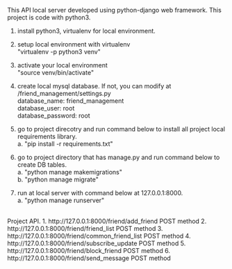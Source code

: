 
This API local server developed using python-django web framework. This project is code with python3.


1. install python3, virtualenv for local environment.

2. setup local environment with virtualenv <br />
    "virtualenv -p python3 venv"

3. activate your local environment<br />
    "source venv/bin/activate"

4. create local mysql database. If not, you can modify at <project>/friend_management/settings.py<br />
    database_name: friend_management<br />
    database_user: root<br />
    database_password: root<br />

5. go to project direcotry and run command below to install all project local requirements library.<br />
    a. "pip install -r requirements.txt"

6. go to project directory that has manage.py and run command below to create DB tables.<br />
    a. "python manage makemigrations"<br />
    b. "python manage migrate"

7. run at local server with command below at 127.0.0.1:8000.<br />
    a. "python manage runserver"
    
<br />
Project API.
1. http://127.0.0.1:8000/friend/add_friend          POST method
2. http://127.0.0.1:8000/friend/friend_list         POST method
3. http://127.0.0.1:8000/friend/common_friend_list  POST method
4. http://127.0.0.1:8000/friend/subscribe_update    POST method
5. http://127.0.0.1:8000/friend/block_friend        POST method
6. http://127.0.0.1:8000/friend/send_message        POST method
